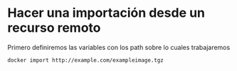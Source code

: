 # Hacer una importación desde un recurso remoto

Primero definiremos las variables con los path sobre lo cuales trabajaremos

```
docker import http://example.com/exampleimage.tgz
```